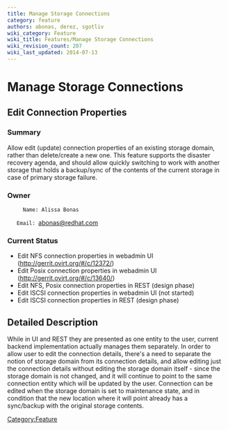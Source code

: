 ```yaml
---
title: Manage Storage Connections
category: feature
authors: abonas, derez, sgotliv
wiki_category: Feature
wiki_title: Features/Manage Storage Connections
wiki_revision_count: 207
wiki_last_updated: 2014-07-13
---
```


# Manage Storage Connections

## Edit Connection Properties

### Summary

Allow edit (update) connection properties of an existing storage domain, rather than delete/create a new one. This feature supports the disaster recovery agenda, and should allow quickly switching to work with another storage that holds a backup/sync of the contents of the current storage in case of primary storage failure.

### Owner

         Name: Alissa Bonas
`   Email: `<abonas@redhat.com>

### Current Status

*   Edit NFS connection properties in webadmin UI (http://gerrit.ovirt.org/#/c/12372/)
*   Edit Posix connection properties in webadmin UI (http://gerrit.ovirt.org/#/c/13640/)
*   Edit NFS, Posix connection properties in REST (design phase)
*   Edit ISCSI connection properties in webadmin UI (not started)
*   Edit ISCSI connection properties in REST (design phase)

## Detailed Description

While in UI and REST they are presented as one entity to the user, current backend implementation actually manages them separately. In order to allow user to edit the connection details, there's a need to separate the notion of storage domain from its connection details, and allow editing just the connection details without editing the storage domain itself - since the storage domain is not changed, and it will continue to point to the same connection entity which will be updated by the user. Connection can be edited when the storage domain is set to maintenance state, and in condition that the new location where it will point already has a sync/backup with the original storage contents.

<Category:Feature>
